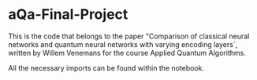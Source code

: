 # aQa-Final-Project

This is the code that belongs to the paper "Comparison of classical neural networks and quantum neural networks with varying encoding layers`, written by Willem Venemans for the course Applied Quantum Algorithms.

All the necessary imports can be found within the notebook.
